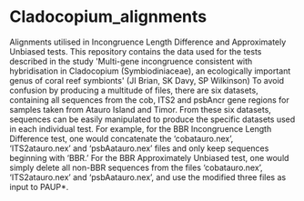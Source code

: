 # Cladocopium_alignments
Alignments utilised in Incongruence Length Difference and Approximately Unbiased tests. 
This repository contains the data used for the tests described in the study 'Multi-gene incongruence consistent with hybridisation in Cladocopium (Symbiodiniaceae), an ecologically important genus of coral reef symbionts' (JI Brian, SK Davy, SP Wilkinson)
To avoid confusion by producing a multitude of files, there are six datasets, containing all sequences from the cob, ITS2 and psbAncr gene regions for samples taken from Atauro Island and Timor. From these six datasets, sequences can be easily manipulated to produce the specific datasets used in each individual test. For example, for the BBR Incongruence Length Difference test, one would concatenate the ‘cobatauro.nex’, ‘ITS2atauro.nex’ and ‘psbAatauro.nex’ files and only keep sequences beginning with ‘BBR.’ For the BBR Approximately Unbiased test, one would simply delete all non-BBR sequences from the files ‘cobatauro.nex’, ‘ITS2atauro.nex’ and ‘psbAatauro.nex’, and use the modified three files as input to PAUP*. 
